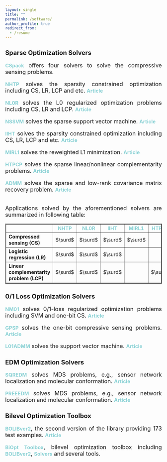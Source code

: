 ```yaml
---
layout: single
title: ""  
permalink: /software/
author_profile: true
redirect_from:
  - /resume
---
```

 
<style>
a:link {
  text-decoration: none;
}

a:visited {
  text-decoration: none;
}

a:hover {
  text-decoration: underline;
}

a:active {
  text-decoration: underline;
}
</style>




## <b style="font-size:20px">Sparse  Optimization Solvers</b>

  <font size=4> 
  <div style="text-align:justify"> 
  <a style="font-size: 16px; font-weight: bold; color:#8cd2d5" href="https://github.com/ShenglongZhou/CSpack" target="_blank">CSpack</a> offers four solvers to solve the compressive sensing problems.
  <p style="line-height: 1;"></p>
  
  <a style="font-size: 16px; font-weight: bold; color:#8cd2d5" href="https://github.com/ShenglongZhou/NHTPver2" target="_blank">NHTP</a> solves the sparsity constrained optimization including CS, LR, LCP and etc. <a style="font-size: 16px; font-weight: bold; color:#8cd2d5"  href="https://www.jmlr.org/papers/volume22/19-026/19-026.pdf" target="_blank">Article</a> 
  <p style="line-height: 1;"></p>
    
  <a style="font-size: 16px; font-weight: bold; color:#8cd2d5" href="https://github.com/ShenglongZhou/NL0R" target="_blank">NL0R</a> solves the L0 regularized optimization problems including CS, LR and LCP. <a style="font-size: 16px; font-weight: bold; color:#8cd2d5" href="https://link.springer.com/article/10.1007%2Fs11075-021-01085-x" target="_blank">Article</a> 
  <p style="line-height: 1;"></p>

   <a style="font-size: 16px; font-weight: bold; color:#8cd2d5" href="https://github.com/ShenglongZhou/NSSVM" target="_blank">NSSVM</a> solves the sparse support vector machine.  <a style="font-size: 16px; font-weight: bold; color:#8cd2d5" href="https://ieeexplore.ieee.org/document/9415153" target="_blank">Article</a> 
  <p style="line-height: 1;"></p>
  
  <!--- <details>
  <summary><span style="color:#8cd2d5"><b style="font-size:16px">Click for more solvers</b></span></summary>
  <br> --->

  <a style="font-size: 16px; font-weight: bold; color:#8cd2d5" href="https://github.com/ShenglongZhou/IIHT" target="_blank">IIHT</a> solves the sparsity constrained optimization including CS, LR, LCP and etc. <a style="font-size: 16px; font-weight: bold; color:#8cd2d5" href="http://www.yokohamapublishers.jp/online2/oppjo/vol13/p325.html" target="_blank">Article</a>  
  <p style="line-height: 1;"></p>
 
  <a style="font-size: 16px; font-weight: bold; color:#8cd2d5" href="https://github.com/ShenglongZhou/MIRL1" target="_blank">MIRL1</a> solves the reweighted L1 minimization.    <a style="font-size: 16px; font-weight: bold; color:#8cd2d5" href="https://doi.org/10.1093/imaiai/iaw002" target="_blank">Article</a> 
  <p style="line-height: 1;"></p>
 
  <a style="font-size: 16px; font-weight: bold; color:#8cd2d5" href="https://github.com/ShenglongZhou/HTPCP" target="_blank">HTPCP</a> solves the sparse linear/nonlinear complementarity problems. <a style="font-size: 16px; font-weight: bold; color:#8cd2d5" href="https://link.springer.com/article/10.1007/s11590-014-0834-7" target="_blank">Article</a>  
  <p style="line-height: 1;"></p>

  <a style="font-size: 16px; font-weight: bold; color:#8cd2d5" href="https://github.com/ShenglongZhou/ADMM" target="_blank">ADMM</a> solves the sparse and low-rank covariance matrix recovery problem.  <a style="font-size: 16px; font-weight: bold; color:#8cd2d5" href="https://link.springer.com/article/10.1007/s40305-014-0058-7" target="_blank">Article</a> <br><br>
 
   Applications solved by the aforementioned solvers are summarized in following table:<br>

   <table border="2" width="0.5">
      <tr>
        <td style="width:20%" align="center"> </td>
        <td style="width:5%" align="center"><a style="font-size: 16px; font-weight: bold; color:#8cd2d5"  href="https://github.com/ShenglongZhou/NHTPver2" target="_blank">NHTP</a></td>
        <td style="width:5%" align="center"><a style="font-size: 16px; font-weight: bold; color:#8cd2d5"  href="https://github.com/ShenglongZhou/NL0R" target="_blank">NL0R</a></td>
        <td style="width:5%" align="center"><a style="font-size: 16px; font-weight: bold; color:#8cd2d5"  href="https://github.com/ShenglongZhou/IIHT" target="_blank">IIHT</a></td>
        <td style="width:5%" align="center"><a style="font-size: 16px; font-weight: bold; color:#8cd2d5" href="https://github.com/ShenglongZhou/MIRL1" target="_blank">MIRL1</a></td>
        <td style="width:5%" align="center"><a style="font-size: 16px; font-weight: bold; color:#8cd2d5"  href="https://github.com/ShenglongZhou/HTPCP" target="_blank">HTPCP</a></td>
      </tr>
       <tr>
          <td style="width:20%" align="left"><b>Compressed sensing (CS)</b></td>
          <td style="width:5%" align="center">$\surd$</td>
          <td style="width:5%" align="center">$\surd$</td>
          <td style="width:5%" align="center">$\surd$</td>
          <td style="width:5%" align="center">$\surd$</td>
          <td style="width:5%" align="center"> </td> 
      </tr>
        <tr>
          <td style="width:20%" align="left"><b>Logistic regression (LR)</b></td>
          <td style="width:5%" align="center">$\surd$</td>
          <td style="width:5%" align="center">$\surd$</td>
          <td style="width:5%" align="center">$\surd$</td>
          <td style="width:5%" align="center"> </td> 
          <td style="width:5%" align="center"> </td> 
      </tr>
        <tr>
          <td style="width:20%" align="left"><b>Linear complementarity problem (LCP)</b></td>
          <td style="width:5%" align="center">$\surd$</td>
          <td style="width:5%" align="center">$\surd$</td>
          <td style="width:5%" align="center">$\surd$</td>
          <td style="width:5%" align="center"> </td>
          <td style="width:5%" align="center">$\surd$</td> 
      </tr>
      </table> 
   </div> </font>



## <b style="font-size:20px">0/1 Loss Optimization Solvers</b>

  <font size=4> 
  <div style="text-align:justify"> 
    
  <a style="font-size: 16px; font-weight: bold; color:#8cd2d5" href="https://github.com/ShenglongZhou/NM01" target="_blank">NM01</a> solves 0/1-loss regularized optimization problems including SVM and one-bit CS.  <a style="font-size: 16px; font-weight: bold; color:#8cd2d5" href="https://www.researchgate.net/publication/350442413" target="_blank">Article</a>  
  <p style="line-height: 1;"></p>
    
    
  <a style="font-size: 16px; font-weight: bold; color:#8cd2d5" href="https://github.com/ShenglongZhou/GPSP" target="_blank">GPSP</a> solves the one-bit compressive sensing problems.  <a style="font-size: 16px; font-weight: bold; color:#8cd2d5" href="https://www.researchgate.net/publication/348371863" target="_blank">Article</a>  
  <p style="line-height: 1;"></p>

  <a style="font-size: 16px; font-weight: bold; color:#8cd2d5" href="https://github.com/Huajun-Wang/L01ADMM" target="_blank">L01ADMM</a> solves the support vector machine. 
  <a style="font-size: 16px; font-weight: bold; color:#8cd2d5" href="https://ieeexplore.ieee.org/document/9464733" target="_blank">Article</a> 
    
  </div> </font>
  


## <b style="font-size:20px">EDM Optimization Solvers</b>
  
  <font size=4> 
  <div style="text-align:justify"> 
  <a style="font-size: 16px; font-weight: bold; color:#8cd2d5" href="https://github.com/ShenglongZhou/SQREDM" target="_blank">SQREDM</a> solves MDS problems,  e.g.,  sensor network localization and molecular conformation.  <a style="font-size: 16px; font-weight: bold; color:#8cd2d5" href="https://ieeexplore.ieee.org/document/8399531" target="_blank">Article</a> 
  <p style="line-height: 1;"></p>

  <a style="font-size: 16px; font-weight: bold; color:#8cd2d5" href="https://github.com/ShenglongZhou/PREEEDM" target="_blank">PREEEDM</a> solves MDS problems,  e.g.,  sensor network localization and molecular conformation.   <a style="font-size: 16px; font-weight: bold; color:#8cd2d5" href="https://doi.org/10.1007/s12532-019-00168-0" target="_blank">Article</a>  
  </div></font>




## <b style="font-size:20px">Bilevel Optimization Toolbox </b>

  <font size=4>
  <div style="text-align:justify"> 
  <a style="font-size: 16px; font-weight: bold; color:#8cd2d5" href="https://biopt.github.io/bolib/" target="_blank">BOLIBver2</a>, the second version of  the library providing 173 test examples.  <a style="font-size: 16px; font-weight: bold; color:#8cd2d5" href="https://www.researchgate.net/publication/338375731" target="_blank">Article</a> 
  <p style="line-height: 1;"></p>

  <a style="font-size: 16px; font-weight: bold; color:#8cd2d5" href="https://biopt.github.io/" target="_blank">BiOpt Toolbox</a>,  bilevel optimization toolbox including <a style="font-size: 16px; font-weight: bold; color:#8cd2d5" href="https://biopt.github.io/bolib/" target="_blank">BOLIBver2</a>, 
  <a style="font-size: 16px; font-weight: bold; color:#8cd2d5" href="https://biopt.github.io/solvers/" target="_blank">Solvers</a> and several tools. 
  
  </div> </font>
